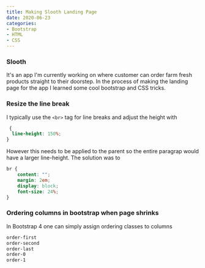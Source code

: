 ```yaml
---
title: Making Slooth Landing Page
date: 2020-06-23
categories:
- Bootstrap
- HTML
- CSS
---
```

### Slooth
It's an app I'm currently working on where customer can order farm fresh products straight to their doorstep. In the process of making the landing page for the app I learned some cool bootstrap and CSS tricks.

<!-- more -->

### Resize the line break 
I typically use the ```<br>``` tag for line breaks and adjust the height with
```css
 {
  line-height: 150%;
}  
```
However this needs to be applied to the parent so the entire paragrap would have a larger line-height.
The solution was to
```css
br {
    content: "";
    margin: 2em;
    display: block;
    font-size: 24%;
}
```

### Ordering columns in bootstrap when page shrinks 
In Bootstrap 4 one can simply assign ordering classes to columns
```html
order-first
order-second
order-last
order-0
order-1
```